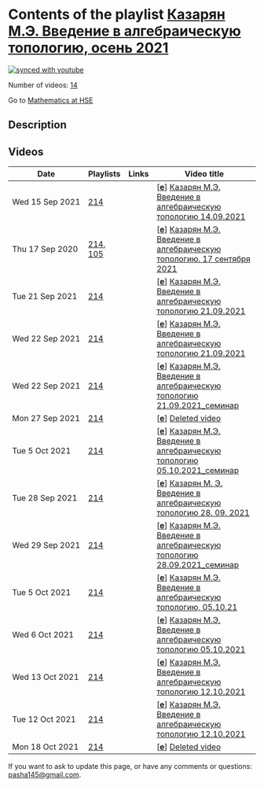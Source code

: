 # Contents of the playlist [Казарян М.Э. Введение в  алгебраическую топологию, осень 2021](https://www.youtube.com/playlist?list=PLq3E5oubNNoBFRjCAydOaG-RTa-HKJDpD)

[![synced with youtube](https://img.shields.io/github/last-commit/mathphysschool/mathphysschool.github.io/autoupdate1?label=synced%20with%20youtube)](https://github.com/mathphysschool/mathphysschool.github.io/commits/autoupdate1)

Number of videos: [14](#videos)

Go to [Mathematics at HSE](../README.md)

## Description



## Videos

|Date|Playlists|Links|Video title|
|---|---|---|---|
| Wed&nbsp;15&nbsp;Sep&nbsp;2021 | [214](../playlists/214 "Казарян М.Э. Введение в  алгебраическую топологию, осень 2021") |  | [[**e**](https://studio.youtube.com/video/EIGdCFEASPg/edit "Edit")] [Казарян М.Э. Введение в  алгебраическую топологию 14.09.2021](https://www.youtube.com/watch?v=EIGdCFEASPg&list=PLq3E5oubNNoBFRjCAydOaG-RTa-HKJDpD) |
| Thu&nbsp;17&nbsp;Sep&nbsp;2020 | [214](../playlists/214 "Казарян М.Э. Введение в  алгебраическую топологию, осень 2021"), [105](../playlists/105 "Казарян М.Э. Введение в алгебраическую топологию. Осень 2020") |  | [[**e**](https://studio.youtube.com/video/UE0gCEjQ0Xw/edit "Edit")] [Казарян М.Э. Введение в алгебраическую топологию.  17 сентября 2021](https://www.youtube.com/watch?v=UE0gCEjQ0Xw&list=PLq3E5oubNNoBFRjCAydOaG-RTa-HKJDpD "Вместо лекции от 14.09.2021.") |
| Tue&nbsp;21&nbsp;Sep&nbsp;2021 | [214](../playlists/214 "Казарян М.Э. Введение в  алгебраическую топологию, осень 2021") |  | [[**e**](https://studio.youtube.com/video/DHCgCaE-4wA/edit "Edit")] [Казарян М.Э. Введение в  алгебраическую топологию 21.09.2021](https://www.youtube.com/watch?v=DHCgCaE-4wA&list=PLq3E5oubNNoBFRjCAydOaG-RTa-HKJDpD) |
| Wed&nbsp;22&nbsp;Sep&nbsp;2021 | [214](../playlists/214 "Казарян М.Э. Введение в  алгебраическую топологию, осень 2021") |  | [[**e**](https://studio.youtube.com/video/3_3PPyEpNFA/edit "Edit")] [Казарян М.Э. Введение в  алгебраическую топологию 21.09.2021](https://www.youtube.com/watch?v=3_3PPyEpNFA&list=PLq3E5oubNNoBFRjCAydOaG-RTa-HKJDpD) |
| Wed&nbsp;22&nbsp;Sep&nbsp;2021 | [214](../playlists/214 "Казарян М.Э. Введение в  алгебраическую топологию, осень 2021") |  | [[**e**](https://studio.youtube.com/video/REnNIlvLBQU/edit "Edit")] [Казарян М.Э. Введение в  алгебраическую топологию 21.09.2021&#95;cеминар](https://www.youtube.com/watch?v=REnNIlvLBQU&list=PLq3E5oubNNoBFRjCAydOaG-RTa-HKJDpD) |
| Mon&nbsp;27&nbsp;Sep&nbsp;2021 | [214](../playlists/214 "Казарян М.Э. Введение в  алгебраическую топологию, осень 2021") |  | [[**e**](https://studio.youtube.com/video/ZwdgVqH4z4k/edit "Edit")] [Deleted video](https://www.youtube.com/watch?v=ZwdgVqH4z4k&list=PLq3E5oubNNoBFRjCAydOaG-RTa-HKJDpD "This video is unavailable.") |
| Tue&nbsp;5&nbsp;Oct&nbsp;2021 | [214](../playlists/214 "Казарян М.Э. Введение в  алгебраическую топологию, осень 2021") |  | [[**e**](https://studio.youtube.com/video/uaZw9V82jII/edit "Edit")] [Казарян М.Э. Введение в  алгебраическую топологию 05.10.2021&#95;семинар](https://www.youtube.com/watch?v=uaZw9V82jII&list=PLq3E5oubNNoBFRjCAydOaG-RTa-HKJDpD) |
| Tue&nbsp;28&nbsp;Sep&nbsp;2021 | [214](../playlists/214 "Казарян М.Э. Введение в  алгебраическую топологию, осень 2021") |  | [[**e**](https://studio.youtube.com/video/yvuzYcVLLLI/edit "Edit")] [Казарян М. Э.  Введение в алгебраическую топологию 28. 09. 2021](https://www.youtube.com/watch?v=yvuzYcVLLLI&list=PLq3E5oubNNoBFRjCAydOaG-RTa-HKJDpD) |
| Wed&nbsp;29&nbsp;Sep&nbsp;2021 | [214](../playlists/214 "Казарян М.Э. Введение в  алгебраическую топологию, осень 2021") |  | [[**e**](https://studio.youtube.com/video/ou_ZpIbYAc0/edit "Edit")] [Казарян М.Э. Введение в алгебраическую топологию 28.09.2021&#95;cеминар](https://www.youtube.com/watch?v=ou_ZpIbYAc0&list=PLq3E5oubNNoBFRjCAydOaG-RTa-HKJDpD) |
| Tue&nbsp;5&nbsp;Oct&nbsp;2021 | [214](../playlists/214 "Казарян М.Э. Введение в  алгебраическую топологию, осень 2021") |  | [[**e**](https://studio.youtube.com/video/ZWV0igKpsw0/edit "Edit")] [Казарян М.Э. Введение в алгебраическую топологию, 05.10.21](https://www.youtube.com/watch?v=ZWV0igKpsw0&list=PLq3E5oubNNoBFRjCAydOaG-RTa-HKJDpD) |
| Wed&nbsp;6&nbsp;Oct&nbsp;2021 | [214](../playlists/214 "Казарян М.Э. Введение в  алгебраическую топологию, осень 2021") |  | [[**e**](https://studio.youtube.com/video/HwjA1IhMfg4/edit "Edit")] [Казарян М.Э. Введение в  алгебраическую топологию 05.10.2021](https://www.youtube.com/watch?v=HwjA1IhMfg4&list=PLq3E5oubNNoBFRjCAydOaG-RTa-HKJDpD) |
| Wed&nbsp;13&nbsp;Oct&nbsp;2021 | [214](../playlists/214 "Казарян М.Э. Введение в  алгебраическую топологию, осень 2021") |  | [[**e**](https://studio.youtube.com/video/O9Iv4mXqP6Q/edit "Edit")] [Казарян М.Э. Введение в  алгебраическую топологию 12.10.2021](https://www.youtube.com/watch?v=O9Iv4mXqP6Q&list=PLq3E5oubNNoBFRjCAydOaG-RTa-HKJDpD) |
| Tue&nbsp;12&nbsp;Oct&nbsp;2021 | [214](../playlists/214 "Казарян М.Э. Введение в  алгебраическую топологию, осень 2021") |  | [[**e**](https://studio.youtube.com/video/33YYDzuzA4U/edit "Edit")] [Казарян М.Э. Введение в алгебраическую топологию 12.10.2021](https://www.youtube.com/watch?v=33YYDzuzA4U&list=PLq3E5oubNNoBFRjCAydOaG-RTa-HKJDpD) |
| Mon&nbsp;18&nbsp;Oct&nbsp;2021 | [214](../playlists/214 "Казарян М.Э. Введение в  алгебраическую топологию, осень 2021") |  | [[**e**](https://studio.youtube.com/video/lZsGRrlxoas/edit "Edit")] [Deleted video](https://www.youtube.com/watch?v=lZsGRrlxoas&list=PLq3E5oubNNoBFRjCAydOaG-RTa-HKJDpD "This video is unavailable.") |


 If you want to ask to update this page, or have any comments or questions: <pasha145@gmail.com>.